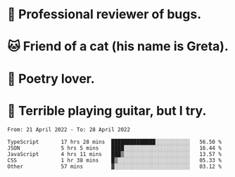 # 🐛 Professional reviewer of bugs.
# 🐱 Friend of a cat (his name is Greta).
# 📜 Poetry lover.
# 🎸 Terrible playing guitar, but I try.

<!--START_SECTION:waka-->

```text
From: 21 April 2022 - To: 28 April 2022

TypeScript       17 hrs 28 mins  ██████████████░░░░░░░░░░░   56.50 %
JSON             5 hrs 5 mins    ████░░░░░░░░░░░░░░░░░░░░░   16.44 %
JavaScript       4 hrs 11 mins   ███▒░░░░░░░░░░░░░░░░░░░░░   13.57 %
CSS              1 hr 38 mins    █▒░░░░░░░░░░░░░░░░░░░░░░░   05.33 %
Other            57 mins         ▓░░░░░░░░░░░░░░░░░░░░░░░░   03.12 %
```

<!--END_SECTION:waka-->
